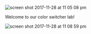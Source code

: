 ![screen shot 2017-11-28 at 11 05 08 pm](https://user-images.githubusercontent.com/6153182/33357553-be87d388-d490-11e7-92a6-38be72911018.png)

Welcome to our color switcher lab! 

![screen shot 2017-11-28 at 11 08 59 pm](https://user-images.githubusercontent.com/6153182/33357638-4cde8546-d491-11e7-9434-c624b5519aba.png)
